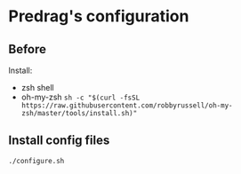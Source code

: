 # Predrag's configuration

## Before
Install:

- zsh shell
- oh-my-zsh  `sh -c "$(curl -fsSL https://raw.githubusercontent.com/robbyrussell/oh-my-zsh/master/tools/install.sh)"`

## Install config files
```
./configure.sh
```
